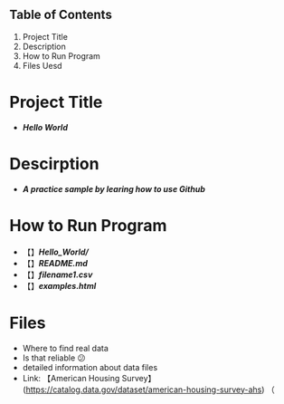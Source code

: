 ## Table of Contents
1. Project Title
2. Description
3. How to Run Program
4. Files Uesd

# Project Title
* ***Hello World***

# Descirption
* ***A practice sample by learing how to use Github***

# How to Run Program
- 【】***Hello_World/***
- 【】***README.md***
- 【】***filename1.csv***
- 【】***examples.html***

# Files
- Where to find real data
- Is that reliable :confused: 
- detailed information about data files
- Link: 【American Housing Survey】(https://catalog.data.gov/dataset/american-housing-survey-ahs) （
 
